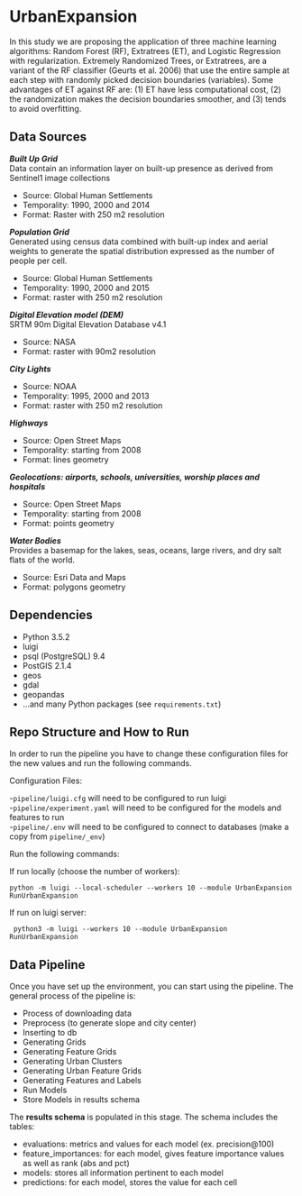# UrbanExpansion

In this study we are proposing the application of three machine learning algorithms: Random Forest (RF), Extratrees (ET), and Logistic Regression with regularization. Extremely Randomized Trees, or Extratrees, are a variant of the RF classifier (Geurts et al. 2006) that use the entire sample at each step with randomly picked decision boundaries (variables). Some advantages of ET against RF are: (1) ET have less computational cost, (2) the randomization makes the decision boundaries smoother, and (3) tends to avoid overfitting.

## Data Sources
***Built Up Grid***    
Data contain an information layer on built-up presence as derived from Sentinel1 image collections

* Source: Global Human Settlements
* Temporality: 1990, 2000 and 2014
* Format: Raster with 250 m2 resolution

***Population Grid***        
Generated using census data combined with built-up index and aerial weights to generate the spatial distribution expressed as the number of people per cell.

* Source: Global Human Settlements
* Temporality: 1990, 2000 and 2015
* Format: raster with 250 m2 resolution

***Digital Elevation model (DEM)***    
SRTM 90m Digital Elevation Database v4.1

* Source: NASA
* Format: raster with 90m2 resolution

***City Lights***

* Source: NOAA 
* Temporality: 1995, 2000 and 2013
* Format: raster with 250 m2 resolution

***Highways***

* Source: Open Street Maps
* Temporality: starting from 2008
* Format: lines geometry

***Geolocations: airports, schools, universities, worship places and hospitals***    

* Source: Open Street Maps
* Temporality: starting from 2008
* Format: points  geometry

***Water Bodies***    
Provides a basemap for the lakes, seas, oceans, large rivers, and dry salt flats of the world.

* Source: Esri Data and Maps
* Format: polygons geometry

## Dependencies

* Python 3.5.2
* luigi
* psql (PostgreSQL) 9.4
* PostGIS 2.1.4
* geos
* gdal
* geopandas
* ...and many Python packages (see `requirements.txt`)


## Repo Structure and How to Run
In order to run the pipeline you have to change these configuration files for the new values and run the following commands.

Configuration Files: 

-`pipeline/luigi.cfg` will need to be configured to run luigi    
-`pipeline/experiment.yaml` will need to be configured for the models and features to run    
-`pipeline/.env` will need to be configured to connect to databases (make a copy from `pipeline/_env`)

Run the following commands: 

If run locally (choose the number of workers):

`python -m luigi --local-scheduler --workers 10 --module UrbanExpansion RunUrbanExpansion`

If run on luigi server:

` python3 -m luigi --workers 10 --module UrbanExpansion RunUrbanExpansion`

## Data Pipeline

Once you have set up the environment, you can start using the pipeline. The general process of the pipeline is:

* Process of downloading data
* Preprocess (to generate slope and city center)
* Inserting to db
* Generating Grids
* Generating Feature Grids 
* Generating Urban Clusters
* Generating Urban Feature Grids
* Generating Features and Labels
* Run Models 
* Store Models in results schema

The **results schema** is populated in this stage. The schema includes the tables:

* evaluations: metrics and values for each model (ex. precision@100)
* feature\_importances: for each model, gives feature importance values as well as rank (abs and pct)
* models: stores all information pertinent to each model
* predictions: for each model, stores the value for each cell
